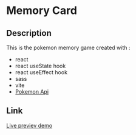 # Memory Card

## Description

This is the pokemon memory game created with :

- react
- react useState hook
- react useEffect hook
- sass
- vite
- [Pokemon Api](https://pokeapi.co/)

## Link

[Live previev demo](https://macj13.github.io/memory-card/)
